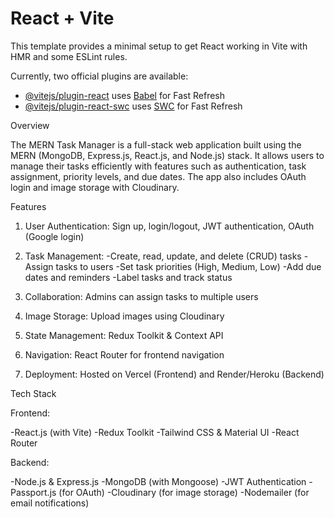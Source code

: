 # React + Vite

This template provides a minimal setup to get React working in Vite with HMR and some ESLint rules.

Currently, two official plugins are available:

- [@vitejs/plugin-react](https://github.com/vitejs/vite-plugin-react/blob/main/packages/plugin-react/README.md) uses [Babel](https://babeljs.io/) for Fast Refresh
- [@vitejs/plugin-react-swc](https://github.com/vitejs/vite-plugin-react-swc) uses [SWC](https://swc.rs/) for Fast Refresh



Overview

The MERN Task Manager is a full-stack web application built using the MERN (MongoDB, Express.js, React.js, and Node.js) stack. It allows users to manage their tasks efficiently with features such as authentication, task assignment, priority levels, and due dates. The app also includes OAuth login and image storage with Cloudinary.

Features

1. User Authentication: Sign up, login/logout, JWT authentication, OAuth (Google login)

2. Task Management: 
   -Create, read, update, and delete (CRUD) tasks
   -Assign tasks to users
   -Set task priorities (High, Medium, Low)
   -Add due dates and reminders
   -Label tasks and track status

3. Collaboration: Admins can assign tasks to multiple users

4. Image Storage: Upload images using Cloudinary

5. State Management: Redux Toolkit & Context API

6. Navigation: React Router for frontend navigation

7. Deployment: Hosted on Vercel (Frontend) and Render/Heroku (Backend)

Tech Stack

Frontend:

-React.js (with Vite)
-Redux Toolkit
-Tailwind CSS & Material UI
-React Router

Backend:

-Node.js & Express.js
-MongoDB (with Mongoose)
-JWT Authentication
-Passport.js (for OAuth)
-Cloudinary (for image storage)
-Nodemailer (for email notifications)
